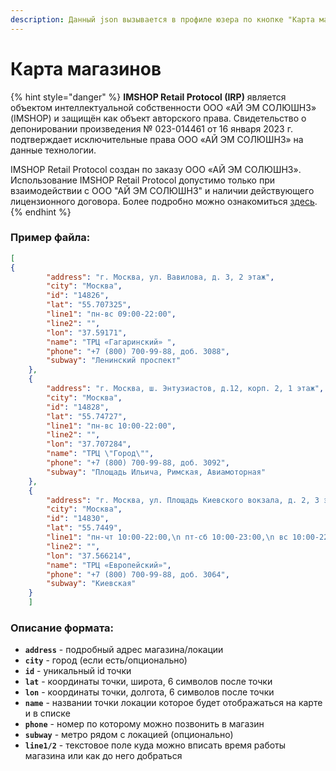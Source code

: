 ```yaml
---
description: Данный json вызывается в профиле юзера по кнопке "Карта магазинов"
---
```


# Карта магазинов



{% hint style="danger" %}
**IMSHOP Retail Protocol (IRP)** является объектом интеллектуальной собственности ООО «АЙ ЭМ СОЛЮШНЗ» (IMSHOP) и защищён как объект авторского права. Свидетельство о депонировании произведения № 023-014461 от 16 января 2023 г. подтверждает исключительные права ООО «АЙ ЭМ СОЛЮШНЗ» на данные технологии.

IMSHOP Retail Protocol создан по заказу ООО «АЙ ЭМ СОЛЮШНЗ». Использование IMSHOP Retail Protocol допустимо только при взаимодействии с ООО "АЙ ЭМ СОЛЮШНЗ" и наличии действующего лицензионного договора. Более подробно можно ознакомиться [здесь](../../../api-license.md).
{% endhint %}

### Пример файла:

```json
[
{
        "address": "г. Москва, ул. Вавилова, д. 3, 2 этаж",
        "city": "Москва",
        "id": "14826",
        "lat": "55.707325",
        "line1": "пн-вс 09:00-22:00",
        "line2": "",
        "lon": "37.59171",
        "name": "ТРЦ «Гагаринский» ",
        "phone": "+7 (800) 700-99-88, доб. 3088",
        "subway": "Ленинский проспект"
    },
    {
        "address": "г. Москва, ш. Энтузиастов, д.12, корп. 2, 1 этаж",
        "city": "Москва",
        "id": "14828",
        "lat": "55.74727",
        "line1": "пн-вс 10:00-22:00",
        "line2": "",
        "lon": "37.707284",
        "name": "ТРЦ \"Город\"",
        "phone": "+7 (800) 700-99-88, доб. 3092",
        "subway": "Площадь Ильича, Римская, Авиамоторная"
    },
    {
        "address": "г. Москва, ул. Площадь Киевского вокзала, д. 2, 3 этаж",
        "city": "Москва",
        "id": "14830",
        "lat": "55.7449",
        "line1": "пн-чт 10:00-22:00,\n пт-сб 10:00-23:00,\n вс 10:00-22:00",
        "line2": "",
        "lon": "37.566214",
        "name": "ТРЦ «Европейский»",
        "phone": "+7 (800) 700-99-88, доб. 3064",
        "subway": "Киевская"
    }
    ]
```



### Описание формата:

* **`address`** - подробный адрес магазина/локации&#x20;
* **`city`** - город (если есть/опционально)
* **`id`** - уникальный id точки
* **`lat`** - координаты точки, широта, 6 символов после точки
* **`lon`** - координаты точки, долгота, 6 символов после точки
* **`name`** - названии точки локации которое будет отображаться на карте и в списке
* **`phone`** - номер по которому можно позвонить в магазин
* **`subway`** - метро рядом с локацией (опционально)
* **`line1/2`** - текстовое поле куда можно вписать время работы магазина или как до него добраться
